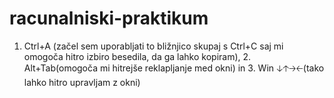 # racunalniski-praktikum
1. Ctrl+A (začel sem uporabljati to bližnjico skupaj s Ctrl+C saj mi omogoča hitro izbiro besedila, da ga lahko kopiram), 2. Alt+Tab(omogoča mi hitrejše reklapljanje med okni) in 3. Win 🡣🡡🡢🡠(tako lahko hitro upravljam z okni)
